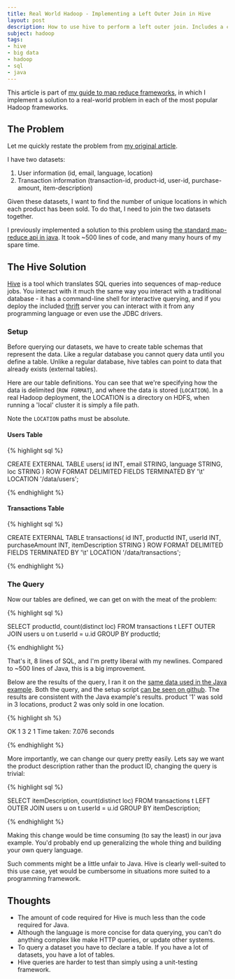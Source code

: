 ```yaml
---
title: Real World Hadoop - Implementing a Left Outer Join in Hive
layout: post
description: How to use hive to perform a left outer join. Includes a comparison with performing the same query in java map reduce.
subject: hadoop
tags:
- hive
- big data
- hadoop
- sql
- java
---
```


This article is part of [my guide to map reduce frameworks][1], in which I implement a solution to a real-world problem in each of the most popular Hadoop frameworks.

## The Problem

Let me quickly restate the problem from [my original article][2].

I have two datasets:

1. User information (id, email, language, location)
2. Transaction information (transaction-id, product-id, user-id, purchase-amount, item-description)

Given these datasets, I want to find the number of unique locations in which each product has been sold. To do that, I need to join the two datasets together.

I previously implemented a solution to this problem using [the standard map-reduce api in java][3]. It took ~500 lines of code, and many many hours of my spare time.

## The Hive Solution

[Hive][6] is a tool which translates SQL queries into sequences of map-reduce jobs. You interact with it much the same way you interact with a traditional database - it has a command-line shell for interactive querying, and if you deploy the included [thrift][7] server you can interact with it from any programming language or even use the JDBC drivers.

### Setup

Before querying our datasets, we have to create table schemas that represent the data. Like a regular database you cannot query data until you define a table. Unlike a regular database, hive tables can point to data that already exists (external tables).

Here are our table definitions. You can see that we're specifying how the data is delimited (`ROW FORMAT`), and where the data is stored (`LOCATION`). In a real Hadoop deployment, the LOCATION is a directory on HDFS, when running a 'local' cluster it is simply a file path.

Note the `LOCATION` paths must be absolute.

#### Users Table

{% highlight sql %}

CREATE EXTERNAL TABLE users(
  id INT, 
  email STRING, 
  language STRING, 
  loc STRING
)
ROW FORMAT DELIMITED
  FIELDS TERMINATED BY '\t'
LOCATION '/data/users';

{% endhighlight %}

#### Transactions Table

{% highlight sql %}

CREATE EXTERNAL TABLE transactions(
  id INT, 
  productId INT, 
  userId INT, 
  purchaseAmount INT, 
  itemDescription STRING
)
ROW FORMAT DELIMITED
  FIELDS TERMINATED BY '\t'
LOCATION '/data/transactions';

{% endhighlight %}


### The Query

Now our tables are defined, we can get on with the meat of the problem:

{% highlight sql %}

SELECT 
  productId, 
  count(distinct loc)
FROM
  transactions t
LEFT OUTER JOIN 
  users u on t.userId = u.id
GROUP BY productId;

{% endhighlight %}

That's it, 8 lines of SQL, and I'm pretty liberal with my newlines. Compared to ~500 lines of Java, this is a big improvement.

Below are the results of the query, I ran it on the [same data used in the Java example][8]. Both the query, and the setup script [can be seen on github][9]. The results are consistent with the Java example's results. product '1' was sold in 3 locations, product 2 was only sold in one location.

{% highlight sh %}

OK
1 3
2 1
Time taken: 7.076 seconds

{% endhighlight %}

More importantly, we can change our query pretty easily. Lets say we want the product description rather than the product ID, changing the query is trivial:

{% highlight sql %}

SELECT 
  itemDescription, 
  count(distinct loc)
FROM
  transactions t
LEFT OUTER JOIN 
  users u on t.userId = u.id
GROUP BY itemDescription;

{% endhighlight %}

Making this change would be time consuming (to say the least) in our java example. You'd probably end up generalizing the whole thing and building your own query language.

Such comments might be a little unfair to Java. Hive is clearly well-suited to this use case, yet would be cumbersome in situations more suited to a programming framework.

## Thoughts

- The amount of code required for Hive is much less than the code required for Java.
- Although the language is more concise for data querying, you can't do anything complex like make HTTP queries, or update other systems.
- To query a dataset you have to declare a table. If you have a lot of datasets, you have a lot of tables.
- Hive queries are harder to test than simply using a unit-testing framework.


[1]: /2013/01/05/a-quick-guide-to-hadoop-map-reduce-frameworks.html
[2]: /2013/01/05/a-quick-guide-to-hadoop-map-reduce-frameworks.html#walkthrough
[3]: /2013/02/09/real-world-hadoop-implementing-a-left-outer-join-in-hadoop-map-reduce.html
[5]: https://github.com/rathboma/hadoop-framework-examples/tree/master/java-mapreduce
[6]: http://hive.apache.org/
[7]: http://thrift.apache.org/
[8]: https://github.com/rathboma/hadoop-framework-examples/blob/master/java-mapreduce/src/test/java/com/matthewrathbone/example/AppTest.java
[9]: https://github.com/rathboma/hadoop-framework-examples/tree/master/hive
